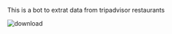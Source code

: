 This is a bot to extrat data from tripadvisor restaurants


![download](https://github.com/user-attachments/assets/f267118a-3398-4260-b0cf-83bf03ede66e)
